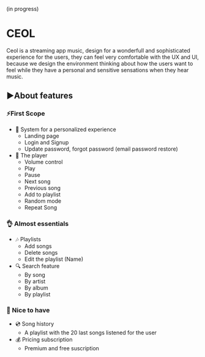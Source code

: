 (in progress)
# CEOL

Ceol is a streaming app music, design for a wonderfull and sophisticated experience for the users, they can feel very comfortable with the UX  and UI, because we design the environment thinking about how the users want to feel while they have a personal and sensitive sensations when they hear music.

## ▶️About features

### ⚡First Scope

- 👤 System for a personalized experience
    - Landing page
    - Login and Signup
    - Update password, forgot password (email password restore)
- 🔀  The player
    - Volume control
    - Play
    - Pause
    - Next song
    - Previous song
    - Add to playlist
    - Random mode
    - Repeat Song

### 👌 Almost essentials

- 🎶  Playlists
    - Add songs
    - Delete songs
    - Edit the playlist (Name)
- 🔍  Search feature
    - By song
    - By artist
    - By album
    - By playlist

### 🧡 Nice to have

- 💿 Song history
    - A playlist with the 20 last songs listened for the user
- 💰 Pricing subscription
    - Premium and free suscription
